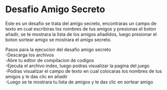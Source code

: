 # Desafio Amigo Secreto
Este es un desafio se trata del amigo secreto, encontraras un campo de texto en cual escribiras los nombres de tus amigos y presionas el boton añadir, se te mostrara la lista de los amigos añadidos, luego presionar el boton sortear amigo se mostrara el amigo secreto.

Pasos para la ejecucion del desafio amigo secreto  
-Descarga los archivos  
-Abre tu editor de compilacion de codigos  
-Ejecuta el archivo index, luego podras visualizar la pagina del juego  
-Podras visualizar el campo de texto en cual colocaras los nombres de tus amigos y le das clic en añadir  
-Luego se te mostrara tu lista de amigos y le das clic en sortear amigo  
